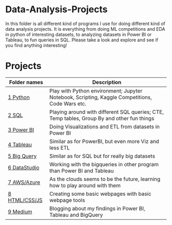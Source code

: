 # Data-Analysis-Projects
In this folder is all different kind of programs I use for doing different kind of data analysis projects.
It is everything from doing ML competitions and EDA in python of interesting datasets, to analyzing datasets in Power BI or Tableau, to fun queries in SQL.
Please take a look and explore and see if you find anything interesting!

# Projects
|Folder names|Description| 
|---|---|
|[1 Python](https://github.com/EliasNo/Data-Analysis-Projects/tree/master/1_Python_Excel-not-locally-saved)| Play with Python environment; Jupyter Notebook, Scripting, Kaggle Competitions, Code Wars etc.|
|[2 SQL](https://github.com/EliasNo/Data-Analysis-Projects/tree/master/2_SQL_Excel-without-crashing)|Playing around with different SQL queries; CTE, Temp tables, Group By and other fun things|
|[3 Power BI](https://github.com/EliasNo/Data-Analysis-Projects/tree/master/3_Power_BI_Excel-with-good-graphs/PowerBI)|Doing Visualizations and ETL from datasets in Power BI|
|[4 Tableau](https://github.com/EliasNo/Data-Analysis-Projects/tree/master/4_Tableau_Power-BI-awesome-vizzzz)|Similar as for PowerBI, but even more Viz and less ETL|
|[5 Big Query](https://github.com/EliasNo/Data-Analysis-Projects/tree/master/5_BigQuery_SQL-with-inferiority)|Similar as for SQL but for really big datasets|
|[6 DataStudio](https://github.com/EliasNo/Data-Analysis-Projects/tree/master/6_DataStudio_Google-want-to-paint!)|Working with the bigqueries in other program than Power BI and Tableau|
|[7 AWS/Azure](https://github.com/EliasNo/Data-Analysis-Projects/tree/master/7_AWS_Azure_Playing-in-the-clouds)|As the clouds seems to be the future, learning how to play around with them|
|[8 HTML/CSS/JS](https://github.com/EliasNo/Data-Analysis-Projects/tree/master/8_HTML_CSS_JS-%20Play-with-crayons/Cheat_sheets)|Creating some basic webpages with basic webpage tools|
|[9 Medium](https://github.com/EliasNo/Data-Analysis-Projects/tree/master/9_Medium_Writing-random-things)|Blogging about my findings in Power BI, Tableau and BigQuery|
